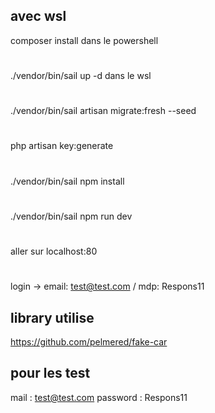 ## avec wsl 
composer install dans le powershell
#
./vendor/bin/sail up -d dans le wsl
#
./vendor/bin/sail artisan migrate:fresh --seed
#
php artisan key:generate
#
./vendor/bin/sail npm install
#
./vendor/bin/sail npm run dev
#
aller sur localhost:80
#
login -> email: test@test.com / mdp: Respons11

## library utilise

https://github.com/pelmered/fake-car

## pour les test
mail : test@test.com 
password :  Respons11